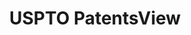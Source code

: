 ---
bigquery: https://console.cloud.google.com/bigquery?p=patents-public-data&d=patentsview&page=dataset
citation: Attribution should be given to PatentsView for use, distribution, or derivative
  works.
code: https://github.com/CSSIP-AIR/PatentsView-Code-Snippets/
contributors: USPTO
cost: None
description: 'PatentsView includes US patent data including raw data (summaries, applications,
  pregrant applications), disambugations of inventors and assignees, and inventor
  gender estimates.  Also foreign priority data, # of figures and sheets, and government
  interest statements.'
documentation: https://patentsview.org/query/builder-faqs
last_edit: 04/05/2022, 14:28:59
location: https://patentsview.org/
maintained_by: USPTO
record_creation_timestamp: 12/2/2020 17:20:46
schema_fields:
- type
- organization
- classification_value
- gi_statement
- male_flag
- length
- _371_date
- category_id
- disamb_assignee_id_20190820
- rawassignee_id
- term_grant
- name_last
- subgroup
- num
- level_three
- latitude
- f102_date
- name_first
- field_id
- role
- level_one
- disamb_assignee_id_20181127
- latlong
- lname
- sector_title
- state_fips
- abstract
- relkind
- section
- disamb_assignee_id_20191231
- exemplary
- num_claims
- attribution_status
- subsection_id
- rawlocation_id
- patent_id
- rawinventor_id
- disamb_inventor_id_20191008
- application_id
- sequence
- disamb_inventor_id_20190312
- classification_status
- dependent
- disamb_assignee_id_20191008
- state
- group_id
- disamb_inventor_id_20191231
- symbol_position
- reldocno
- rule_47
- county
- term_extension
- subgroup_id
- ipc_version_indicator
- ipc_class
- text
- rel_id
- doc_type
- name
- num_figures
- disamb_inventor_id_20171226
- disamb_inventor_id_20180528
- field_title
- disamb_inventor_id_20181127
- number
- date
- applicant_type
- section_id
- disamb_inventor_id_20190820
- lawyer_id
- doctype
- disamb_inventor_id_20200929
- disamb_inventor_id_20200331
- filename
- disamb_inventor_id_20170808
- latin_name
- category
- disamb_assignee_id_20200331
- title
- citation_id
- disamb_inventor_id_20201229
- city
- county_fips
- group
- withdrawn
- status
- disamb_assignee_id_20190312
- assignee_id
- disamb_inventor_id_20170307
- subclass
- country
- longitude
- subclass_id
- classification_level
- designation
- variety
- uuid
- f371_date
- country_transformed
- disamb_assignee_id_20200630
- series_code
- _102_date
- main_group
- deceased
- disclaimer_date
- fname
- disamb_assignee_id_20200929
- lapse_of_patent
- disamb_inventor_id_20171003
- kind
- id
- mainclass_id
- classification_data_source
- contract_award_number
- male
- organization_id
- publication_number
- location_id
- term_disclaimer
- num_sheets
- action_date
- inventor_id
- subcategory_id
- level_two
- disamb_inventor_id_20200630
shortname: patentsview
tags:
- disambiguation
- United States
- gender
terms_of_use: Creative Commons Attribution 4.0 International License.
timeframe: 1963-1999
title: USPTO PatentsView
uuid: cf1780b1-e265-4e49-8d1d-83b9cfe0fd9a
---